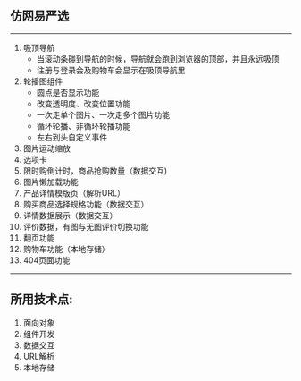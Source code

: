 ﻿## **仿网易严选** ##
----------

 1. 吸顶导航
    * 当滚动条碰到导航的时候，导航就会跑到浏览器的顶部，并且永远吸顶
    * 注册与登录会及购物车会显示在吸顶导航里
 2. 轮播图组件
    * 圆点是否显示功能
	* 改变透明度、改变位置功能
	* 一次走单个图片、一次走多个图片功能
	* 循环轮播、非循环轮播功能
	* 左右到头自定义事件
 3. 图片运动缩放 
 4. 选项卡
 5. 限时购倒计时，商品抢购数量（数据交互)
 6. 图片懒加载功能
 7. 产品详情模版页（解析URL）
 8. 购买商品选择规格功能（数据交互）
 9. 详情数据展示（数据交互）
 10. 评价数据，有图与无图评价切换功能
 11. 翻页功能
 12. 购物车功能（本地存储）
 13. 404页面功能
 

----------

## 所用技术点: ##
   1. 面向对象
   2. 组件开发
   3. 数据交互
   4. URL解析
   5. 本地存储

  
 

 
